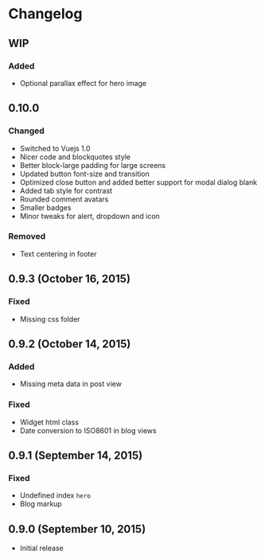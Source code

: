 # Changelog

## WIP

### Added
- Optional parallax effect for hero image

## 0.10.0

### Changed
- Switched to Vuejs 1.0
- Nicer code and blockquotes style
- Better block-large padding for large screens
- Updated button font-size and transition
- Optimized close button and added better support for modal dialog blank
- Added tab style for contrast
- Rounded comment avatars
- Smaller badges
- Minor tweaks for alert, dropdown and icon

### Removed
- Text centering in footer

## 0.9.3 (October 16, 2015)

### Fixed
- Missing css folder

## 0.9.2 (October 14, 2015)

### Added
- Missing meta data in post view

### Fixed
- Widget html class
- Date conversion to ISO8601 in blog views

## 0.9.1 (September 14, 2015)

### Fixed
- Undefined index `hero`
- Blog markup

## 0.9.0 (September 10, 2015)

- Initial release
